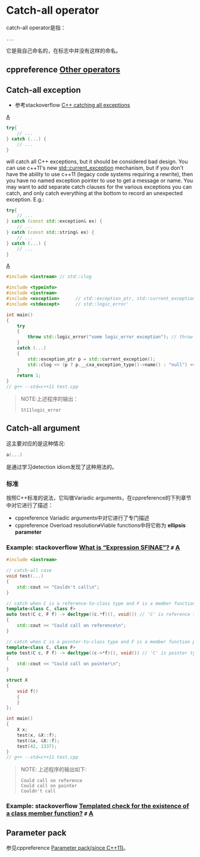 # Catch-all operator

catch-all operator是指：

```
...
```

它是我自己命名的，在标志中并没有这样的命名。

## cppreference [Other operators](https://en.cppreference.com/w/cpp/language/operator_other)



## Catch-all exception

- 参考stackoverflow [C++ catching all exceptions](https://stackoverflow.com/questions/315948/c-catching-all-exceptions)



[A](https://stackoverflow.com/a/315967)

```cpp
try{
    // ...
} catch (...) {
    // ...
}
```

will catch all C++ exceptions, but it should be considered bad design. You can use c++11's new [std::current_exception](https://en.cppreference.com/w/cpp/error/current_exception) mechanism, but if you don't have the ability to use c++11 (legacy code systems requiring a rewrite), then you have no named exception pointer to use to get a message or name. You may want to add separate catch clauses for the various exceptions you can catch, and only catch everything at the bottom to record an unexpected exception. E.g.:

```cpp
try{
    // ...
} catch (const std::exception& ex) {
    // ...
} catch (const std::string& ex) {
    // ...
} catch (...) {
    // ...
}
```

[A](https://stackoverflow.com/a/24142104)

```cpp
#include <iostream> // std::clog

#include <typeinfo>
#include <iostream>
#include <exception>      // std::exception_ptr, std::current_exception, std::rethrow_exception
#include <stdexcept>      // std::logic_error'

int main()
{
	try
	{
		throw std::logic_error("some logic_error exception"); // throw something
	}
	catch (...)
	{
		std::exception_ptr p = std::current_exception();
		std::clog << (p ? p.__cxa_exception_type()->name() : "null") << std::endl;
	}
	return 1;
}
// g++ --std=c++11 test.cpp
```

> NOTE:上述程序的输出：
>
> ```
> St11logic_error
> ```



## Catch-all argument

这主要对应的是这种情况:

```c++
a(...)
```

是通过学习detection idiom发现了这种用法的。

### 标准

按照C++标准的说法，它叫做Variadic arguments，在cppreference的下列章节中对它进行了描述：

- cppreference Variadic arguments中对它进行了专门描述
- cppreference Overload resolution`#`Viable functions中将它称为 **ellipsis parameter**

### Example: stackoverflow [What is “Expression SFINAE”?](https://stackoverflow.com/questions/12654067/what-is-expression-sfinae) `#` [A](https://stackoverflow.com/a/12654277)



```cpp
#include <iostream>

// catch-all case
void test(...)
{
	std::cout << "Couldn't call\n";
}

// catch when C is a reference-to-class type and F is a member function pointer
template<class C, class F>
auto test(C c, F f) -> decltype((c.*f)(), void()) // 'C' is reference type
{
	std::cout << "Could call on reference\n";
}

// catch when C is a pointer-to-class type and F is a member function pointer
template<class C, class F>
auto test(C c, F f) -> decltype((c->*f)(), void()) // 'C' is pointer type
{
	std::cout << "Could call on pointer\n";
}

struct X
{
	void f()
	{
	}
};

int main()
{
	X x;
	test(x, &X::f);
	test(&x, &X::f);
	test(42, 1337);
}
// g++ --std=c++11 test.cpp
```

> NOTE: 上述程序的输出如下:
>
> ```
> Could call on reference
> Could call on pointer
> Couldn't call
> ```

### Example: stackoverflow [Templated check for the existence of a class member function?](https://stackoverflow.com/questions/257288/templated-check-for-the-existence-of-a-class-member-function) `#` [A](https://stackoverflow.com/a/257382)



## Parameter pack

参见cppreference [Parameter pack(since C++11)](https://en.cppreference.com/w/cpp/language/parameter_pack)。